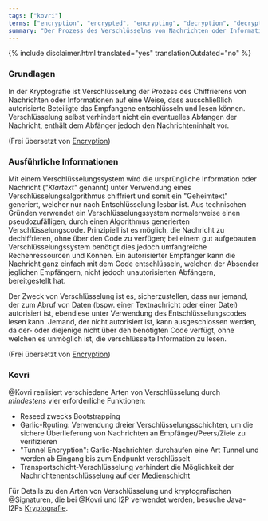 ```yaml
---
tags: ["kovri"]
terms: ["encryption", "encrypted", "encrypting", "decryption", "decrypted", "decrypting", "Verschlüsselung", "Entschlüsselung", "verschlüsseln", "entschlüsseln", "verschlüsselt", "entschlüsselt"]
summary: "Der Prozess des Verschlüsselns von Nachrichten oder Informationen, sodass ausschließlich autorisierte Instanzen diese entschlüsseln und lesen können"
---
```


{% include disclaimer.html translated="yes" translationOutdated="no" %}
### Grundlagen

>
In der Kryptografie ist Verschlüsselung der Prozess des Chiffrierens von Nachrichten oder Informationen auf eine Weise, dass ausschließlich autorisierte Beteiligte das Empfangene entschlüsseln und lesen können. Verschlüsselung selbst verhindert nicht ein eventuelles Abfangen der Nachricht, enthält dem Abfänger jedoch den Nachrichteninhalt vor.

(Frei übersetzt von [Encryption](https://en.wikipedia.org/wiki/Encryption))

### Ausführliche Informationen

>
Mit einem Verschlüsselungssystem wird die ursprüngliche Information oder Nachricht (*"Klartext"* genannt) unter Verwendung eines Verschlüsselungsalgorithmus chiffriert und somit ein "Geheimtext" generiert, welcher nur nach Entschlüsselung lesbar ist. Aus technischen Gründen verwendet ein Verschlüsselungssystem normalerweise einen pseudozufälligen, durch einen Algorithmus generierten Verschlüsselungscode. Prinzipiell ist es möglich, die Nachricht zu dechiffrieren, ohne über den Code zu verfügen; bei einem gut aufgebauten Verschlüsselungssystem benötigt dies jedoch umfangreiche Rechenressourcen und Können. Ein autorisierter Empfänger kann die Nachricht ganz einfach mit dem Code entschlüsseln, welchen der Absender jeglichen Empfängern, nicht jedoch unautorisierten Abfängern, bereitgestellt hat.

>
Der Zweck von Verschlüsselung ist es, sicherzustellen, dass nur jemand, der zum Abruf von Daten (bspw. einer Textnachricht oder einer Datei) autorisiert ist, ebendiese unter Verwendung des Entschlüsselungscodes lesen kann. Jemand, der nicht autorisiert ist, kann ausgeschlossen werden, da der- oder diejenige nicht über den benötigten Code verfügt, ohne welchen es unmöglich ist, die verschlüsselte Information zu lesen.

(Frei übersetzt von [Encryption](https://en.wikipedia.org/wiki/Encryption))

### Kovri

@Kovri realisiert verschiedene Arten von Verschlüsselung durch *mindestens* vier erforderliche Funktionen:

- Reseed zwecks Bootstrapping
- Garlic-Routing: Verwendung dreier Verschlüsselungsschichten, um die sichere Überlieferung von Nachrichten an Empfänger/Peers/Ziele zu verifizieren
- "Tunnel Encryption": Garlic-Nachrichten durchaufen eine Art Tunnel und werden ab Eingang bis zum Endpunkt verschlüsselt
- Transportschicht-Verschlüsselung verhindert die Möglichkeit der Nachrichtenentschlüsselung auf der [Medienschicht](https://de.wikipedia.org/wiki/OSI-Modell)

Für Details zu den Arten von Verschlüsselung und kryptografischen @Signaturen, die bei @Kovri und I2P verwendet werden, besuche Java-I2Ps [Kryptografie](https://geti2p.net/spec/cryptography).
